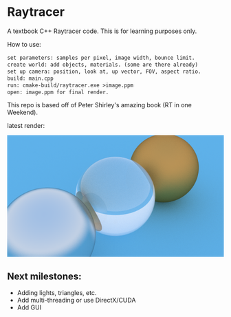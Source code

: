 # Raytracer
A textbook C++ Raytracer code. This is for learning purposes only. 

How to use: 

    set parameters: samples per pixel, image width, bounce limit.
    create world: add objects, materials. (some are there already)
    set up camera: position, look at, up vector, FOV, aspect ratio.
    build: main.cpp
    run: cmake-build/raytracer.exe >image.ppm
    open: image.ppm for final render.
    

This repo is based off of Peter Shirley's amazing book (RT in one Weekend).

latest render: 
<p align="center">
  <img src="Assets/rt_test.png" alt="drawing" width="600"/>
</p>

## Next milestones:

 -   Adding lights, triangles, etc.
 - Add multi-threading or use DirectX/CUDA
 - Add GUI

